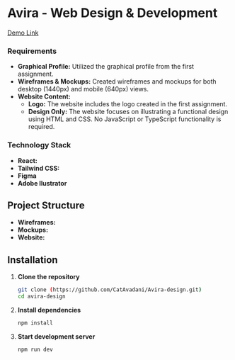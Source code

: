 # Avira - Web Design & Development

[Demo Link](https://avira-design.vercel.app/)
### Requirements

- **Graphical Profile:** Utilized the graphical profile from the first assignment.
- **Wireframes & Mockups:** Created wireframes and mockups for both desktop (1440px) and mobile (640px) views.
- **Website Content:**
  - **Logo:** The website includes the logo created in the first assignment.
  - **Design Only:** The website focuses on illustrating a functional design using HTML and CSS. No JavaScript or TypeScript functionality is required.

### Technology Stack

- **React:**
- **Tailwind CSS:**
- **Figma**
- **Adobe Ilustrator**

## Project Structure

- **Wireframes:** 
- **Mockups:** 
- **Website:** 

## Installation

1. **Clone the repository**

   ```bash
   git clone (https://github.com/CatAvadani/Avira-design.git)
   cd avira-design
   ```

2. **Install dependencies**

   ```bash
   npm install
   ```

3. **Start development server**
   ```bash
   npm run dev
   ```
